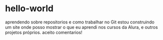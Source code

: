 # hello-world

aprendendo sobre repositorios e como trabalhar no Git
estou construindo um site onde posso mostrar o que eu aprendi nos cursos da Alura, e outros projetos próprios. 
aceito comentarios! 
